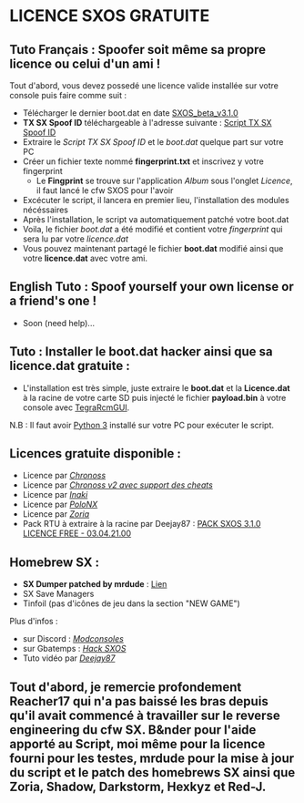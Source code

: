 # LICENCE SXOS GRATUITE

## Tuto Français : Spoofer soit même sa propre licence ou celui d'un ami !

Tout d'abord, vous devez possedé une licence valide installée sur votre console puis faire comme suit :  
  * Télécharger le dernier boot.dat en date [SXOS_beta_v3.1.0](https://www.mediafire.com/file/z8td5k923wsqs9w/SXOS_beta_v3.1.0.zip/file)
  * __TX SX Spoof ID__ téléchargeable à l'adresse suivante : [Script TX SX Spoof ID](https://www.mediafire.com/file/4hz3upmez3fw43y/Python-3.9-hacksxos3.1.0.rar/file)  
  * Extraire le _Script TX SX Spoof ID_ et le _boot.dat_ quelque part sur votre PC
  * Créer un fichier texte nommé __fingerprint.txt__ et inscrivez y votre fingerprint
      * Le __Fingprint__ se trouve sur l'application _Album_ sous l'onglet _Licence_, il faut lancé le cfw SXOS pour l'avoir  
  * Excécuter le script, il lancera en premier lieu, l'installation des modules nécéssaires
  * Après l'installation, le script va automatiquement patché votre boot.dat
  * Voila, le fichier _boot.dat_ a été modifié et contient votre _fingerprint_ qui sera lu par votre _licence.dat_
  * Vous pouvez maintenant partagé le fichier __boot.dat__ modifié ainsi que votre __licence.dat__ avec votre ami. 

## English Tuto : Spoof yourself your own license or a friend's one !
  * Soon (need help)...

## Tuto : Installer le boot.dat hacker ainsi que sa licence.dat gratuite :  
  * L'installation est très simple, juste extraire le __boot.dat__ et la __Licence.dat__ à la racine de votre carte SD puis injecté le fichier __payload.bin__ à votre console avec [TegraRcmGUI](https://github.com/eliboa/TegraRcmGUI/releases).

N.B : Il faut avoir [Python 3](https://www.python.org/downloads/) installé sur votre PC pour exécuter le script.

## Licences gratuite disponible :  
  * Licence par _[Chronoss](https://www.mediafire.com/file/8iwnxusxotcmfc2/Licence_Gratuit_SXOS_Free_02_by_Chronoss.rar/file)_
  * Licence par _[Chronoss v2 avec support des cheats](https://www.mediafire.com/file/pe7m58dr0d73b6q/Licence_Gratuite_SXOS_Free_02_by_Chronoss_with_cheat_support.rar/file)_
  * Licence par _[Inaki](https://www.mediafire.com/file/pchfm2n1oe8iwee/Licence_Gratuite_SXOS_Free_03_by_Inaki.rar/file)_
  * Licence par _[PoloNX](https://www.mediafire.com/file/jx92o1wbo8uo7v6/Licence_Gratuite_SXOS_Free_05_by_PoloNX.rar/file)_
  * Licence par _[Zoria](https://www.mediafire.com/file/mmw4dspt2r1dvpl/Licence_Gratuite_SXOS_Free_06_by_Zoria.rar/file)_
  * Pack RTU à extraire à la racine par Deejay87 : [PACK SXOS 3.1.0 LICENCE FREE - 03.04.21.00](https://drive.google.com/file/d/1se6wPKFrSdIiI_iwGxy64spvLdEIBpyj/view)
  
## Homebrew SX :  
  * __SX Dumper patched by mrdude__ : [Lien](https://www.mediafire.com/file/bwcpuok8hj867tz/SXDumper_DRM_Patched_by_MrDude.zip/file)
  * SX Save Managers
  * Tinfoil (pas d'icônes de jeu dans la section "NEW GAME")
    
Plus d'infos : 
  * sur Discord : _[Modconsoles](https://discord.gg/yCrp3p5c)_
  * sur Gbatemps : _[Hack SXOS](https://gbatemp.net/threads/hack-sxos.582831/)_
  * Tuto vidéo par _[Deejay87](https://odysee.com/@deejay87:4/SXOS-FREE-LICENCE--SETUP--EMUNAND--CHOIDUJOURNX:8)_


## Tout d'abord, je remercie profondement Reacher17 qui n'a pas baissé les bras depuis qu'il avait commencé à travailler sur le reverse engineering du cfw SX. B&nder pour l'aide apporté au Script, moi même pour la licence fourni pour les testes, mrdude pour la mise à jour du script et le patch des homebrews SX ainsi que Zoria, Shadow, Darkstorm, Hexkyz et Red-J.
